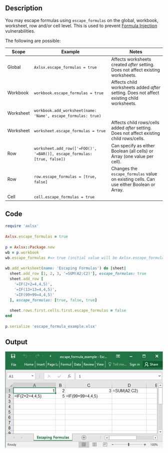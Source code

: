 ## Description

You may escape formulas using `escape_formulas` on the global, workbook, worksheet, row and/or cell level.
This is used to prevent [Formula Injection](https://www.owasp.org/index.php/CSV_Injection) vulnerabilities.

The following are possible:

| Scope     | Example                                                                  | Notes                                                                                      |
|-----------|--------------------------------------------------------------------------|--------------------------------------------------------------------------------------------|
| Global    | `Axlsx.escape_formulas = true`                                           | Affects worksheets created *after* setting. Does not affect existing worksheets.           |
| Workbook  | `workbook.escape_formulas = true`                                        | Affects child worksheets added *after* setting. Does not affect existing child worksheets. |
| Worksheet | `workbook.add_worksheet(name: 'Name', escape_formulas: true)`            |                                                                                            |
| Worksheet | `worksheet.escape_formulas = true`                                       | Affects child rows/cells added *after* setting. Does not affect existing child rows/cells. |
| Row       | `worksheet.add_row(['=FOO()', '=BAR()], escape_formulas: [true, false])` | Can specify as either Boolean (all cells) or Array (one value per cell).                   |
| Row       | `row.escape_formulas = [true, false]`                                    | Changes the `escape_formulas` value on existing cells. Can use either Boolean or Array.    |
| Cell      | `cell.escape_formulas = true`                                            |                                                                                            |

## Code

```ruby
require 'axlsx'

Axlsx.escape_formulas = true

p = Axlsx::Package.new
wb = p.workbook
wb.escape_formulas #=> true (initial value will be Axlsx.escape_formulas)

wb.add_worksheet(name: 'Escaping Formulas') do |sheet|
  sheet.add_row [1, 2, 3, '=SUM(A2:C2)'], escape_formulas: true
  sheet.add_row [
    '=IF(2+2=4,4,5)',
    '=IF(13+13=4,4,5)',
    '=IF(99+99=4,4,5)'
  ], escape_formulas: [true, false, true]

  sheet.rows.first.cells.first.escape_formulas = false
end

p.serialize 'escape_formula_example.xlsx'
```

## Output

![Output](images/escape_formula_example.png "Output")
